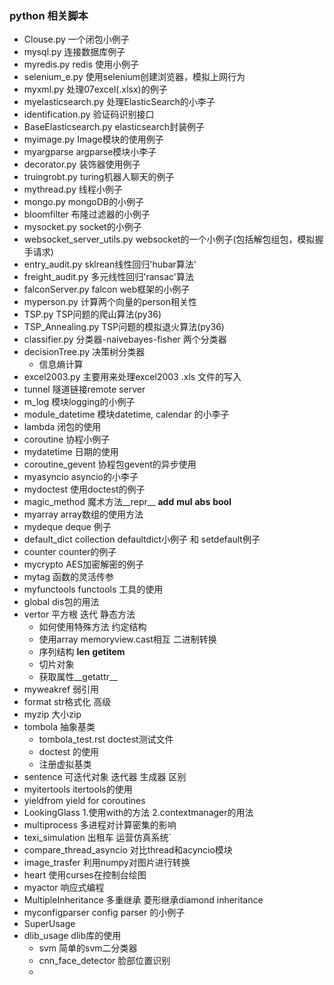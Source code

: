 ### python 相关脚本
- Clouse.py      一个闭包小例子  
- mysql.py       连接数据库例子
- myredis.py      redis 使用小例子
- selenium_e.py   使用selenium创建浏览器，模拟上网行为
- myxml.py        处理07excel(.xlsx)的例子
- myelasticsearch.py   处理ElasticSearch的小李子
- identification.py    验证码识别接口
- BaseElasticsearch.py   elasticsearch封装例子
- myimage.py          Image模块的使用例子
- myargparse          argparse模块小李子
- decorator.py          装饰器使用例子
- truingrobt.py         turing机器人聊天的例子
- mythread.py          线程小例子
- mongo.py              mongoDB的小例子
- bloomfilter            布隆过滤器的小例子
- mysocket.py            socket的小例子
- websocket_server_utils.py         websocket的一个小例子(包括解包组包，模拟握手请求)
- entry_audit.py             sklrean线性回归'hubar算法'
- freight_audit.py           多元线性回归'ransac'算法
- falconServer.py            falcon web框架的小例子
- myperson.py              计算两个向量的person相关性
- TSP.py                 TSP问题的爬山算法(py36)
- TSP_Annealing.py                 TSP问题的模拟退火算法(py36)
- classifier.py           分类器-naivebayes-fisher 两个分类器
- decisionTree.py         决策树分类器
   + 信息熵计算
- excel2003.py       主要用来处理excel2003 .xls 文件的写入
- tunnel             隧道链接remote server
- m_log              模块logging的小例子
- module_datetime    模块datetime, calendar 的小李子
- lambda            闭包的使用
- coroutine         协程小例子
- mydatetime        日期的使用
- coroutine_gevent    协程包gevent的异步使用
- myasyncio    asyncio的小李子
- mydoctest           使用doctest的例子
- magic_method     魔术方法__repr__ __add__ __mul__ __abs__ __bool__
- myarray          array数组的使用方法
- mydeque       deque 例子
- default_dict   collection defaultdict小例子 和 setdefault例子
- counter     counter的例子 
- mycrypto     AES加密解密的例子
- mytag      函数的灵活传参 
- myfunctools  functools 工具的使用
- global   dis包的用法
- vertor   平方根 迭代 静态方法 
  + 如何使用特殊方法 约定结构
  + 使用array memoryview.cast相互 二进制转换
  + 序列结构  __len__ __getitem__
  + 切片对象
  + 获取属性__getattr__
- myweakref   弱引用
- format      str格式化 高级
- myzip    大小zip
- tombola   抽象基类 
  + tombola_test.rst   doctest测试文件
  + doctest 的使用
  + 注册虚拟基类
- sentence    可迭代对象 迭代器 生成器 区别
- myitertools   itertools的使用
- yieldfrom    yield for coroutines
- LookingGlass  1.使用with的方法 2.contextmanager的用法
- multiprocess  多进程对计算密集的影响
- texi_simulation  出租车 运营仿真系统` 
- compare_thread_asyncio  对比thread和acyncio模块
- image_trasfer 利用numpy对图片进行转换
- heart     使用curses在控制台绘图
- myactor     响应式编程
- MultipleInheritance  多重继承 菱形继承diamond inheritance
- myconfigparser        config parser 的小例子
- SuperUsage
- dlib_usage   dlib库的使用
  + svm   简单的svm二分类器 
  + cnn_face_detector 脸部位置识别 
  + 